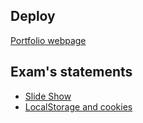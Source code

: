 ## Deploy
<a href="https://rafael2026.github.io/frontend/Portfolio">Portfolio webpage</a>

## Exam's statements
<ul>

  <li>
    <a href="https://drive.google.com/file/d/19SKMexgBjW22UR25lqHsDWu4g96dznS2/view?usp=sharing">Slide Show</a>  
  </li>
  
  <li>
    <a href="https://drive.google.com/file/d/1JQ2KpRJGxMzRhYI9SaT65aQKUAUpCCBU/view?usp=sharing">LocalStorage and cookies</a>
  </li>
  
</ul>

